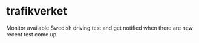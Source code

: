 # trafikverket
Monitor available Swedish driving test and get notified when there are new recent test come up
